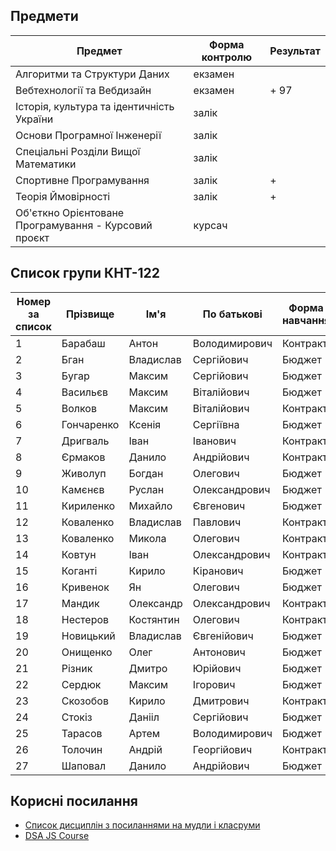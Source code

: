 ## Предмети

| Предмет                                              | Форма контролю | Результат |
| ---------------------------------------------------- | -------------- | --------- |
| Алгоритми та Структури Даних                         | екзамен        |           |
| Вебтехнології та Вебдизайн                           | екзамен        | + 97      |
| Історія, культура та ідентичність України            | залік          |           |
| Основи Програмної Інженерії                          | залік          |           |
| Спеціальні Розділи Вищої Математики                  | залік          |           |
| Спортивне Програмування                              | залік          | +         |
| Теорія Ймовірності                                   | залік          | +         |
| Об'єткно Орієнтоване Програмування - Курсовий проєкт | курсач         |           |

## Список групи КНТ-122

| Номер за список | Прізвище   | Ім'я      | По батькові   | Форма навчання |
| --------------- | ---------- | --------- | ------------- | -------------- |
| 1               | Барабаш    | Антон     | Володимирович | Контракт       |
| 2               | Бган       | Владислав | Сергійович    | Бюджет         |
| 3               | Бугар      | Максим    | Сергійович    | Бюджет         |
| 4               | Васильєв   | Максим    | Віталійович   | Бюджет         |
| 5               | Волков     | Максим    | Віталійович   | Контракт       |
| 6               | Гончаренко | Ксенія    | Сергіївна     | Бюджет         |
| 7               | Дригваль   | Іван      | Іванович      | Контракт       |
| 8               | Єрмаков    | Данило    | Андрійович    | Контракт       |
| 9               | Живолуп    | Богдан    | Олегович      | Бюджет         |
| 10              | Камєнєв    | Руслан    | Олександрович | Бюджет         |
| 11              | Кириленко  | Михайло   | Євгенович     | Бюджет         |
| 12              | Коваленко  | Владислав | Павлович      | Контракт       |
| 13              | Коваленко  | Микола    | Олегович      | Контракт       |
| 14              | Ковтун     | Іван      | Олександрович | Контракт       |
| 15              | Коганті    | Кирило    | Кіранович     | Бюджет         |
| 16              | Кривенок   | Ян        | Олегович      | Бюджет         |
| 17              | Мандик     | Олександр | Олександрович | Контракт       |
| 18              | Нестеров   | Костянтин | Олегович      | Контракт       |
| 19              | Новицький  | Владислав | Євгенійович   | Бюджет         |
| 20              | Онищенко   | Олег      | Антонович     | Бюджет         |
| 21              | Різник     | Дмитро    | Юрійович      | Бюджет         |
| 22              | Сердюк     | Максим    | Ігорович      | Бюджет         |
| 23              | Скозобов   | Кирило    | Дмитрович     | Контракт       |
| 24              | Стокіз     | Данііл    | Сергійович    | Бюджет         |
| 25              | Тарасов    | Артем     | Володимирович | Бюджет         |
| 26              | Толочин    | Андрій    | Георгійович   | Контракт       |
| 27              | Шаповал    | Данило    | Андрійович    | Бюджет         |

## Корисні посилання

- [Список дисциплін з посиланнями на мудли і класруми](https://docs.google.com/spreadsheets/d/135WSkPNYET0WUZ32TYFL9MkVmW-Yoock/edit#gid=834816124)
- [DSA JS Course](https://www.youtube.com/watch?v=coqQwbDezUA&list=PLC3y8-rFHvwjPxNAKvZpdnsr41E0fCMMP)
